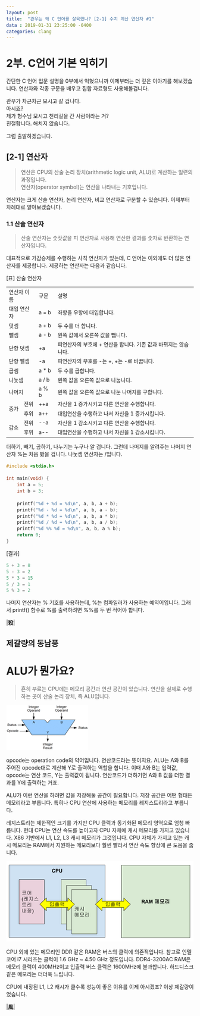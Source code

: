 ```yaml
---
layout: post
title:  "관우는 왜 C 언어를 살육했나? [2-1] 수치 계산 연산자 #1"
data : 2019-01-31 23:25:00 -0400
categories: clang
---
```


# 2부. C언어 기본 익히기
간단한 C 언어 입문 설명을 0부에서 익혔으니까 이제부터는 더 깊은 이야기를 해보겠습니다. 연산자와 각종 구문을 배우고 집합 자료형도 사용해볼겁니다.

관우가 차근차근 모시고 갈 겁니다.  
아시죠?  
제가 형수님 모시고 천리길을 간 사람이라는 거?  
친절합니다. 해치지 않습니다.  

그럼 출발하겠습니다.  

## [2-1] 연산자  

> 연산은 CPU의 산술 논리 장치(arithmetic logic unit, ALU)로 계산하는 일련의 과정입니다.  
> 연산자(operator symbol)는 연산을 나타내는 기호입니다.  

연산자는 크게 산술 연산자, 논리 연산자, 비교 연산자로 구분할 수 있습니다. 이제부터 차례대로 알아보겠습니다.  

### 1.1 산술 연산자  

> 산술 연산자는 숫잣값을 피 연산자로 사용해 연산한 결과를 숫자로 반환하는 연산자입니다. 

대표적으로 가감승제를 수행하는 사칙 연산자가 있는데, C 언어는 이외에도 더 많은 연산자를 제공합니다. 제공하는 연산자는 다음과 같습니다.  

[표] 산술 연산자

<table>
  <tr>
   <td rowspan="2" colspan="2" > 연산자 이름
   </td>
   <td rowspan="2" >구문
   </td>
   <td rowspan="2" >설명
   </td>
  </tr>
  <tr>
  </tr>
  <tr>
   <td colspan="2" >대입 연산자
   </td>
   <td>a = b
   </td>
   <td>좌항을 우항에 대입합니다.
   </td>
  </tr>
  <tr>
   <td colspan="2" >덧셈
   </td>
   <td>a + b
   </td>
   <td>두 수를 더 합니다.
   </td>
  </tr>
  <tr>
   <td colspan="2" >뺄셈
   </td>
   <td>a - b
   </td>
   <td>왼쪽 값에서 오른쪽 값을 뺍니다.
   </td>
  </tr>
  <tr>
   <td colspan="2" >단항 덧셈
   </td>
   <td>+a
   </td>
   <td>피연산자의 부호에 + 연산을 합니다. 기존 값과 바뀌지는 않습니다.
   </td>
  </tr>
  <tr>
   <td colspan="2" >단항 뺄셈
   </td>
   <td>-a
   </td>
   <td>피연산자의 부호를 -는 +, +는 -로 바꿉니다.
   </td>
  </tr>
  <tr>
   <td colspan="2" >곱셈
   </td>
   <td>a * b
   </td>
   <td>두 수를 곱합니다.
   </td>
  </tr>
  <tr>
   <td colspan="2" >나눗셈
   </td>
   <td>a / b
   </td>
   <td>왼쪽 값을 오른쪽 값으로 나눕니다.
   </td>
  </tr>
  <tr>
   <td colspan="2" >나머지
   </td>
   <td>a % b
   </td>
   <td>왼쪽 값을 오른쪽 값으로 나눈 나머지를 구합니다.
   </td>
  </tr>
  <tr>
   <td rowspan="2" >증가
   </td>
   <td>전위
   </td>
   <td>++a
   </td>
   <td>자신을 1 증가시키고 다른 연산을 수행합니다.
   </td>
  </tr>
  <tr>
   <td>후위
   </td>
   <td>a++
   </td>
   <td>대입연산을 수행하고 나서 자신을 1 증가시킵니다.　
   </td>
  </tr>
  <tr>
   <td rowspan="2" >감소
   </td>
   <td>전위
   </td>
   <td>--a
   </td>
   <td>자신을 1 감소시키고 다른 연산을 수행합니다.
   </td>
  </tr>
  <tr>
   <td>후위
   </td>
   <td>a--
   </td>
   <td>대입연산을 수행하고 나서 자신을 1 감소시킵니다.
   </td>
  </tr>
</table>  


더하기, 빼기, 곱하기, 나누기는 누구나 알 겁니다. 그런데 나머지를 알려주는 나머지 연산자 %는 처음 봤을 겁니다. 나눗셈 연산자는 /입니다.  

```c
#include <stdio.h>

int main(void) {
	int a = 5;
	int b = 3;
	
	printf("%d + %d = %d\n", a, b, a + b);
	printf("%d - %d = %d\n", a, b, a - b);
	printf("%d * %d = %d\n", a, b, a * b);
	printf("%d / %d = %d\n", a, b, a / b);
	printf("%d %% %d = %d\n", a, b, a % b);
	return 0;
}
```

[결과]
```c
5 + 3 = 8
5 - 3 = 2
5 * 3 = 15
5 / 3 = 1
5 % 3 = 2
```

나머지 연산자는 % 기호를 사용하는데, %는 컴파일러가 사용하는 예약어입니다. 그래서 printf() 함수로 %를 출력하려면 %%를 두 번 적어야 합니다.  

|**殺**|

## 제갈량의 동남풍  

# ALU가 뭔가요?  

> 흔히 부르는 CPU에는 메모리 공간과 연산 공간이 있습니다. 연산을 실제로 수행하는 곳이 산술 논리 장치, 즉 ALU입니다. 

![ALU](/assets/images/clang2-1-1.png)  

opcode는 operation code의 약어입니다. 연산코드라는 뜻이지요. ALU는 A와 B를 주어진 opcode대로 계산해 Y로 출력하는 역할을 합니다. 이때 A와 B는 입력값, opcode는 연산 코드, Y는 출력값이 됩니다. 연산코드가 더하기면 A와 B 값을 더한 결과를 Y에 출력하는 거죠.

ALU가 이런 연산을 하려면 값을 저장해둘 공간이 필요합니다. 저장 공간은 어떤 형태든 메모리라고 부릅니다. 특히나 CPU 연산에 사용하는 메모리를 레지스트리라고 부릅니다.

레지스트리는 제한적인 크기를 가지만 CPU 클럭과 동기화된 메모리 영역으로 엄청 빠릅니다. 현대 CPU는 연산 속도를 높이고자 CPU 자체에 캐시 메모리를 가지고 있습니다. X86 기반에서 L1, L2, L3 캐시 메모리가 그것입니다. CPU 자체가 가지고 있는 캐시 메모리는 RAM에서 지원하는 메모리보다 훨씬 빨라서 연산 속도 향상에 큰 도움을 줍니다. 

![ALU](/assets/images/clang2-1-2.png)  

CPU 외에 있는 메모리인 DDR 같은 RAM은 버스의 클럭에 의존적입니다. 참고로 인텔 코어 i7 시리즈는 클럭이 1.6 GHz ~ 4.50 GHz 정도입니다. DDR4-3200AC RAM은  메모리 클럭이 400MHz이고 입출력 버스 클럭은 1600MHz에 불과합니다. 하드디스크 같은 메모리는 더더욱 느립니다.


CPU에 내장된 L1, L2 캐시가 클수록 성능이 좋은 이유를 이제 아시겠죠?
이상 제갈량이었습니다.  

|**風**|

